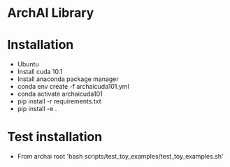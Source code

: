# ArchAI Library



# Installation

* Ubuntu 
* Install cuda 10.1
* Install anaconda package manager
* conda env create -f archaicuda101.yml
* conda activate archaicuda101
* pip install -r requirements.txt
* pip install -e .

# Test installation
* From archai root 'bash scripts/test_toy_examples/test_toy_examples.sh'